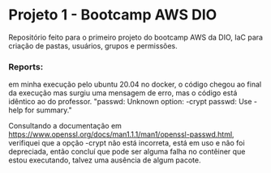 # Projeto 1 - Bootcamp AWS DIO
Repositório feito para o primeiro projeto do bootcamp AWS da DIO, IaC para criação de pastas, usuários, grupos e permissões.
<br/>

### Reports:
em minha execução pelo ubuntu 20.04 no docker, o código chegou ao final da execução mas surgiu uma mensagem de erro, mas o código está idêntico ao do professor.
"passwd: Unknown option: -crypt
passwd: Use -help for summary."

Consultando a documentação em https://www.openssl.org/docs/man1.1.1/man1/openssl-passwd.html, verifiquei que a opção -crypt não está incorreta, está em uso e não
foi depreciada, então concluí que pode ser alguma falha no contêiner que estou executando, talvez uma ausência de algum pacote.
